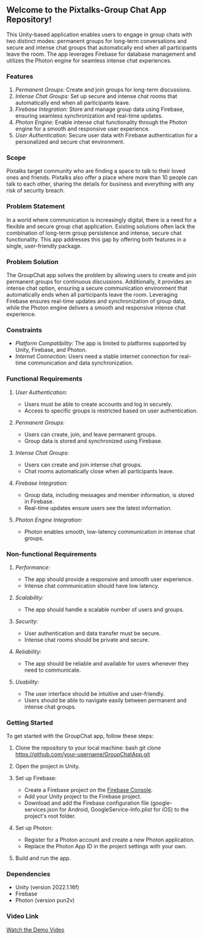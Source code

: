 ## Welcome to the Pixtalks-Group Chat App Repository!

This Unity-based application enables users to engage in group chats with two distinct modes: permanent groups for long-term conversations and secure and intense chat groups that automatically end when all participants leave the room. The app leverages Firebase for database management and utilizes the Photon engine for seamless intense chat experiences.

### Features

1. *Permanent Groups:* Create and join groups for long-term discussions.
2. *Intense Chat Groups:* Set up secure and intense chat rooms that automatically end when all participants leave.
3. *Firebase Integration:* Store and manage group data using Firebase, ensuring seamless synchronization and real-time updates.
4. *Photon Engine:* Enable intense chat functionality through the Photon engine for a smooth and responsive user experience.
5. *User Authentication:* Secure user data with Firebase authentication for a personalized and secure chat environment.

### Scope

Pixtalks target community who are finding a space to talk to their loved ones and friends. Pixtalks also offer a place where more than 10 people can talk to each other, sharing the details for business and everything with any risk of security breach.

### Problem Statement

In a world where communication is increasingly digital, there is a need for a flexible and secure group chat application. Existing solutions often lack the combination of long-term group persistence and intense, secure chat functionality. This app addresses this gap by offering both features in a single, user-friendly package.

### Problem Solution

The GroupChat app solves the problem by allowing users to create and join permanent groups for continuous discussions. Additionally, it provides an intense chat option, ensuring a secure communication environment that automatically ends when all participants leave the room. Leveraging Firebase ensures real-time updates and synchronization of group data, while the Photon engine delivers a smooth and responsive intense chat experience.

### Constraints

- *Platform Compatibility:* The app is limited to platforms supported by Unity, Firebase, and Photon.
- *Internet Connection:* Users need a stable internet connection for real-time communication and data synchronization.

### Functional Requirements

1. *User Authentication:*
   - Users must be able to create accounts and log in securely.
   - Access to specific groups is restricted based on user authentication.

2. *Permanent Groups:*
   - Users can create, join, and leave permanent groups.
   - Group data is stored and synchronized using Firebase.

3. *Intense Chat Groups:*
   - Users can create and join intense chat groups.
   - Chat rooms automatically close when all participants leave.

4. *Firebase Integration:*
   - Group data, including messages and member information, is stored in Firebase.
   - Real-time updates ensure users see the latest information.

5. *Photon Engine Integration:*
   - Photon enables smooth, low-latency communication in intense chat groups.

### Non-functional Requirements

1. *Performance:*
   - The app should provide a responsive and smooth user experience.
   - Intense chat communication should have low latency.

2. *Scalability:*
   - The app should handle a scalable number of users and groups.

3. *Security:*
   - User authentication and data transfer must be secure.
   - Intense chat rooms should be private and secure.

4. *Reliability:*
   - The app should be reliable and available for users whenever they need to communicate.

5. *Usability:*
   - The user interface should be intuitive and user-friendly.
   - Users should be able to navigate easily between permanent and intense chat groups.

### Getting Started

To get started with the GroupChat app, follow these steps:

1. Clone the repository to your local machine:
    bash
    git clone https://github.com/your-username/GroupChatApp.git
    
2. Open the project in Unity.

3. Set up Firebase:
   - Create a Firebase project on the [Firebase Console](https://console.firebase.google.com/).
   - Add your Unity project to the Firebase project.
   - Download and add the Firebase configuration file (google-services.json for Android, GoogleService-Info.plist for iOS) to the project's root folder.

4. Set up Photon:
   - Register for a Photon account and create a new Photon application.
   - Replace the Photon App ID in the project settings with your own.

5. Build and run the app.

### Dependencies

- Unity (version 2022.1.16f)
- Firebase
- Photon (version pun2v)

### Video Link

[Watch the Demo Video](https://youtu.be/x9glrp9o5uk)
